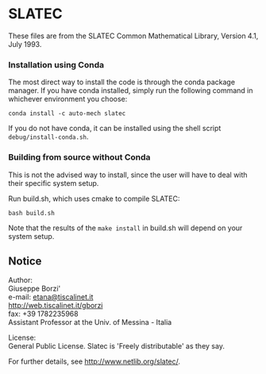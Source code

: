 # SLATEC

These files are from the SLATEC Common Mathematical Library, Version 4.1, July 1993.

### Installation using Conda

The most direct way to install the code is through the conda package manager.
If you have conda installed, simply run the following command in whichever
environment you choose:
```
conda install -c auto-mech slatec
```
If you do not have conda, it can be installed using the shell script
`debug/install-conda.sh`.

### Building from source without Conda

This is not the advised way to install, since the user will have to deal with their specific system setup.

Run build.sh, which uses cmake to compile SLATEC:
```
bash build.sh
```

Note that the results of the `make install` in build.sh will depend on your system setup.


## Notice 

Author:  
Giuseppe Borzi'  
e-mail: etana@tiscalinet.it  
http://web.tiscalinet.it/gborzi  
fax: +39 1782235968  
Assistant Professor at the Univ. of Messina - Italia

License:  
General Public License. Slatec is 'Freely distributable' as they say.

For further details, see <http://www.netlib.org/slatec/>.
